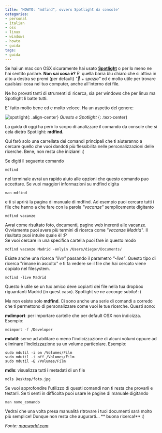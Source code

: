 ```yaml
---
title: 'HOWTO: "mdfind", ovvero Spotlight da console'
categories:
- personal
- italian
- osx
- linux
- windows
- howto
- guida
tags:
- guida
---
```

Se hai un mac con OSX sicuramente hai usato
[**Spotlight**](http://it.wikipedia.org/wiki/Spotlight) o per lo meno ne hai
sentito parlare. **Non sai cosa è?** E' quella barra blu chiaro che si attiva
in alto a destra se premi (per default) _" + spazio"_ ed è molto utile per
trovare qualsiasi cosa nel tuo computer, anche all'interno dei file.

Ne ho provati tanti di strumenti di ricerca, sia per windows che per linux ma
Spotlight li batte tutti.

E' fatto molto bene ed e molto veloce. Ha un aspetto del genere:

![spotlight]({{site.url}}/images/spotlight.png){: .align-center}
_Questo e Spotlight_
{: .text-center}

La guida di oggi ha però lo scopo di analizzare il comando da console che si
cela dietro Spotlight: **mdfind**.

Qui farò solo una carrellata dei comandi principali che ti aiuteranno a
cercare quello che vuoi dandoti più flessibilita nelle personalizzazioni delle
ricerche. Bene, non resta che iniziare! :)

Se digiti il seguente comando

```
mdfind
```

nel terminale avrai un rapido aiuto alle opzioni che questo comando puo
accettare. Se vuoi maggiori informazioni su mdfind digita

```
man mdfind
```

e ti si aprirà la pagina di manuale di mdfind. Ad esempio puoi cercare tutti i
file che hanno a che fare con la parola _"vacanze"_ semplicemente digitanto

```
mdfind vacanze
```

Avrai come risultato foto, documenti, pagine web inerenti alle vacanze.
Ovviamente puoi avere più termini di ricerca come _"vacanze Madrid"_. Il
risultato puoi intuire quale è! :P  
Se vuoi cercare in una specifica cartella puoi fare in questo modo

```
mdfind vacanze Madrid -onlyin /Users/diegor/Documents/
```

Esiste anche una ricerca _"live"_ passando il parametro _"-live"_. Questo tipo
di ricerca "rimane in ascolto" e ti fa vedere se il file che hai cercato viene
copiato nel filesystem.

```
mdfind -live Madrid
```

Questo è utile se un tuo amico deve copiarti dei file nella tua dropbox
riguardanti Madrid (in quest caso). Spotlight se ne accorge subito! :)

Ma non esiste solo **mdfind**. Ci sono anche una serie di comandi a corredo
che ti permettono di personalizzare come vuoi le tue ricerche. Questi sono:

**mdimport**: per importare cartelle che per default OSX non indicizza. Esempio:
    
```
mdimport -f /Developer
```

**mdutil**: serve ad abilitare o meno l'indicizzazione di alcuni volumi oppure ad eliminare l'indicizzazione su un volume particolare. Esempio:
```
sudo mdutil -i on /Volumes/Film  
sudo mdutil -i off /Volumes/Film  
sudo mdutil -E /Volumes/Film
```

**mdls**: visualizza tutti i metadati di un file
    
```
mdls Desktop/foto.jpg
```

Se vuoi approfondire l'utilizzo di questi comandi non ti resta che provarli e
testarli. Se ti senti in difficolta puoi usare le pagine di manuale digitando

```
man nome_comando
```

Vedrai che una volta presa manualità ritrovare i tuoi documenti sarà molto più
semplice! Dunque non resta che augurarti... ** buona ricerca!** :)

_Fonte: [macworld.com](http://www.macworld.com/article/45793/2005/07/augustgeekfactor.html)_

